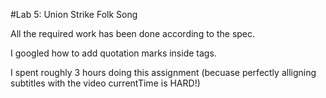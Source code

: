 #Lab 5: Union Strike Folk Song

All the required work has been done according to the spec.

I googled how to add quotation marks inside tags.

I spent roughly 3 hours doing this assignment (becuase perfectly alligning subtitles with the video currentTime is HARD!)